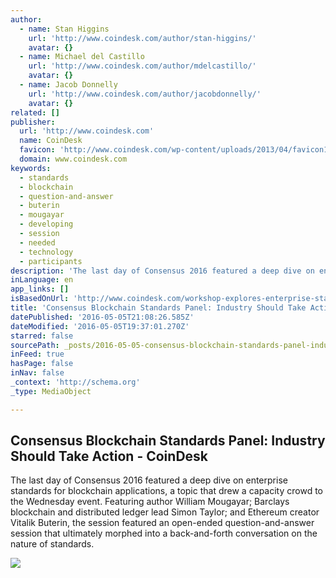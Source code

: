 ```yaml
---
author:
  - name: Stan Higgins
    url: 'http://www.coindesk.com/author/stan-higgins/'
    avatar: {}
  - name: Michael del Castillo
    url: 'http://www.coindesk.com/author/mdelcastillo/'
    avatar: {}
  - name: Jacob Donnelly
    url: 'http://www.coindesk.com/author/jacobdonnelly/'
    avatar: {}
related: []
publisher:
  url: 'http://www.coindesk.com'
  name: CoinDesk
  favicon: 'http://www.coindesk.com/wp-content/uploads/2013/04/favicon1.ico?874e6b'
  domain: www.coindesk.com
keywords:
  - standards
  - blockchain
  - question-and-answer
  - buterin
  - mougayar
  - developing
  - session
  - needed
  - technology
  - participants
description: 'The last day of Consensus 2016 featured a deep dive on enterprise standards for blockchain applications, a topic that drew a capacity crowd to the Wednesday event. Featuring author William Mougayar; Barclays blockchain and distributed ledger lead Simon Taylor; and Ethereum creator Vitalik Buterin, the session featured an open-ended question-and-answer session that ultimately morphed into a back-and-forth conversation on the nature of standards.'
inLanguage: en
app_links: []
isBasedOnUrl: 'http://www.coindesk.com/workshop-explores-enterprise-standards-in-a-world-of-blockchains/'
title: 'Consensus Blockchain Standards Panel: Industry Should Take Action - CoinDesk'
datePublished: '2016-05-05T21:08:26.585Z'
dateModified: '2016-05-05T19:37:01.270Z'
starred: false
sourcePath: _posts/2016-05-05-consensus-blockchain-standards-panel-industry-should-take-a.md
inFeed: true
hasPage: false
inNav: false
_context: 'http://schema.org'
_type: MediaObject

---
```

<article style=""><h1>Consensus Blockchain Standards Panel: Industry Should Take Action - CoinDesk</h1><p>The last day of Consensus 2016 featured a deep dive on enterprise standards for blockchain applications, a topic that drew a capacity crowd to the Wednesday event. Featuring author William Mougayar; Barclays blockchain and distributed ledger lead Simon Taylor; and Ethereum creator Vitalik Buterin, the session featured an open-ended question-and-answer session that ultimately morphed into a back-and-forth conversation on the nature of standards.</p><img src="http://media.coindesk.com/2016/05/Workshop.jpg" /></article>